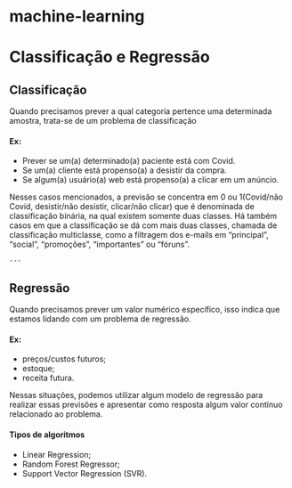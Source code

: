 # machine-learning

# Classificação e Regressão
## Classificação
Quando precisamos prever a qual categoria pertence uma determinada amostra, trata-se de um problema de classificação

#### Ex:
* Prever se um(a) determinado(a) paciente está com Covid.
* Se um(a) cliente está propenso(a) a desistir da compra.
* Se algum(a) usuário(a) web está propenso(a) a clicar em um anúncio.

Nesses casos mencionados, a previsão se concentra em 0 ou 1(Covid/não Covid, desistir/não desistir, clicar/não clicar) que é denominada de classificação binária, na qual existem somente duas classes. Há também casos em que a classificação se dá com mais duas classes, chamada de classificação multiclasse, como a filtragem dos e-mails em “principal”, “social”, “promoções”, “importantes” ou “fóruns”.

    ---

## Regressão
Quando precisamos prever um valor numérico específico, isso indica que estamos lidando com um problema de regressão.

#### Ex:
* preços/custos futuros;
* estoque;
* receita futura.

Nessas situações, podemos utilizar algum modelo de regressão para realizar essas previsões e apresentar como resposta algum valor contínuo relacionado ao problema.

#### Tipos de algoritmos
* Linear Regression;
* Random Forest Regressor;
* Support Vector Regression (SVR).